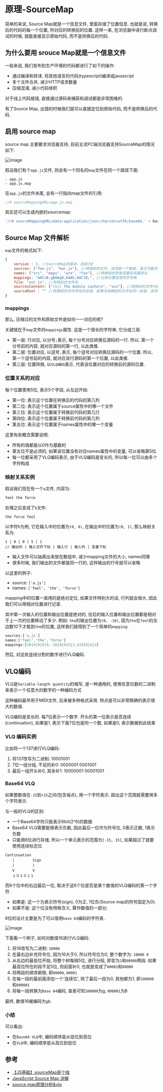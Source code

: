 # 原理-SourceMap


简单的来说, Source Map就是一个信息文件, 里面存储了位置信息. 也就是说, 转换后的代码的每一个位置, 所对应的转换前的位置. 这样一来, 在浏览器中进行断点调试的时候, 就能直接显示原始代码, 而不是转换后的代码.

## 为什么要用 srouce Map就是一个信息文件

一般来说, 我们发布到生产环境的代码都进行了如下的操作:

- 通过编译和转译, 将其他语言的代码(typescript)编译成javascript
- 多个文件合并, 减少HTTP请求数量
- 压缩混淆, 减小代码体积

对于线上代码报错, 直接通过源码来捕获和调试都是非常困难的.

有了Source Map, 出错的时候我们就可以直接定位到原始代码, 而不是转换后的代码. 

## 启用 source map

source map 主要要求浏览器支持, 目前主流PC端浏览器支持SourceMap的情况如下: 

![image](/assets/2021-3-9/20210301151540.jpg)

假设我们有个`app.js`文件, 则会有一个同名的`map`文件在同一个路径下面:

```
- app.js
- app.js.map
```

在`app.js`的文件末尾, 会有一行指向map文件的引用:

```js
//# sourceMappingURL=app.js.map
```

其实还可以生成内嵌的sourcemap:

```js
'//# sourceMappingURL=data:application/json;charset=utf8;base64,' + base64Map;
```


## Source Map 文件解析

`map`文件的格式如下:

```js
{
    version : 3, //SourceMap的版本，目前为3
    sources: ["foo.js", "bar.js"], //转换前的文件，该项是一个数组，表示可能存在多个文件合并
    names: ["src", "maps", "are", "fun"], //转换前的所有变量名和属性名
    mappings: "AACvB,gBAAgB,EAAE;AAClB;", //记录位置信息的字符串
    file: "out.js", //转换后的文件名
    sourcesContent: ["\t// The module cache\n", "xxx"], //转换前的文件内容列表，与sources列表依次对应
    sourceRoot : "" //转换前的文件所在的目录。如果与转换前的文件在同一目录，该项为空
}
```

### mappings

那么, 压缩过的文件和原始文件是如何一一对应的呢?

关键就在于`map`文件的`mappings`属性. 这是一个很长的字符串, 它分成三层.

- 第一层: 行对应, 以分号`;`表示, 每个分号对应转换后源码的一行. 所以, 第一个分号前的内容, 就对应源码的第一行, 以此类推.
- 第二层: 位置对应, 以逗号`,`表示, 每个逗号对应转换后源码的一个位置. 所以, 第一个逗号前的内容, 就对应该行源码的第一个位置, 以此类推.
- 第三层: 位置转换, 以`VLQ编码`表示, 代表该位置对应的转换前的源码位置.


### 位置关系的对应

每个位置使用5位, 表示5个字段, 从左边开始:

- 第一位: 表示这个位置在转换后的代码的第几列
- 第二位: 表示这个位置属于source属性中的哪一个文件
- 第三位: 表示这个位置属于转换前代码的第几行
- 第四位: 表示这个位置属于转换前代码的第几列
- 第五位: 表示这个位置属于names属性中的哪一个变量

这里有些概念需要说明:

- 所有的值都是以0作为基数的
- 第五位不是必须的, 如果该位置没有对应names属性中的变量, 可以省略第5位. 
- 每一位都采用了VLQ编码表示, 由于VLQ编码是变长的, 所以每一位可以由多个字符构成

### 映射关系实例

假设我们现在有一个`a`文件, 内容为:

```js
feel the force
```

处理之后变成了`b`文件:

```
the force feel
```

以字符h为例, 它在输入中的位置为`(0, 6)`, 在输出中的位置为`(0, 1)`, 那么映射关系为:

```
1 | 0 | 0 | 5 | 1
// 输出列 | 输入文件下标 | 输入行 | 输入列 | 变量下标
```

- 输入文件可以抽离出来放在数组中, 减少mapping文件的大小, names同理
- 很多时候, 我们输出的文件都是同一行的, 这样输出的行号就可以省略

以这里的例子:

- source: `['a.js']`
- names: `['feel', 'the', 'force']`

mapping中的位置一直用的是绝对定位, 如果文件特别大的话, 行列就会很大, 因此我们可以用相对位置进行记录.

其中第一次输入的位置和输出位置是绝对的, 往后的输入位置和输出位置都是相对于上一次的位置移动了多少. 例如: `the`的输出位置为`(0, -10)`, 因为`the`在`feel`的左边数10下才能到`the`的位置, 这样我们就得到了一个简单的`mapping`:

```js
sources:['a.js']
names:['feel','the','force']
mappings:[10|0|0|0|0,-10|0|0|5|1,4|0|0|4|2]
```

然后, 对这些竖线分割的数字进行VLQ编码.

## VLQ编码

VLQ是`Variable-length quantity`的缩写, 是一种通用的, 使用任意位数的二进制来表示一个任意大的数字的一种编码方式

这种编码最早用于MIDI文件, 后来被多种格式采用. 特点是可以非常精确的表示很大的数值.

VLQ编码是变长的. 每7位表示一个数字. 开头的第一位表示是否连续(continuation), 如果是1, 表示下面7位也是同一个数, 如果是0, 表示数据到此结束

### VLQ 编码实例

比如将一个137进行VLQ编码:

1. 将137改写为二进制: 10001001
2. 7位一组分组, 不足的补0: 0000001 0001001
3. 最后一组开头补0, 其余补1: 10000001 00001001

### Base64 VLQ

如果整数值在`-15`到`+15`之间(包含端点), 用一个字符表示. 超出这个范围就需要用多个字符表示. 

与一般的VLQ的区别:

- 一个Base64字符只能表示6bit(2^6)的数据
- Base64 VLQ需要能够表示负数, 因此最后一位作为符号位, 0表示正数, 1表示负数
- 只能用6位进行存储, 所以一个单元表示的范围为`[-15, 15]`, 如果超过了就要使用连续标志位

```
Continuation
　　|　　　　　Sign
　　|　　　　　|
　　V　　　　　V
　　１０１０１１
```

而6个位中的右边最后一位, 取决于这6个位是否是某个数值的VLQ编码的第一个字符. 

- 如果是: 这一个为表示符号(sign), 0为正, 1位负(Source map的符号固定为0);
- 如果不是: 这个位没有特殊含义, 算作数值的一部分;


6位的设计主要是为了可以借用`base 64`编码的字符表.

![image](/assets/2021-3-9/bg2013012202.png)


下面看一个例子, 如何对数值16进行VLQ编码:

1. 将16改写为二进制: `10000`
2. 在最右边补充符号位, 因为16大于0, 所以符号位为0, 整个数字为: `10000 0`
3. 从右边的最低位开始, 将整个树每隔5位, 进行分段, 即变为`1`和`00000`两段. 如果最高位所在的段不足5位, 则前面补0, 也就是变成了`00001`和`00000`
4. 将两段的顺序颠倒, 即`00000`, `00001`
5. 在每一段的最前面添加一个'连续位', 除了最后一段为0, 其他都为1, 即`100000`和`000001`
6. 将每一段转换为`Base 64`编码, 查表可知`100000`为g, `000001`为B

最终, 数值16被编码为`gB`.

### 小结

可以看出:

- 在`Base64 VLQ`中, 编码顺序是从低位到高位
- 在`VLQ`中, 编码顺序是从高位到低位

## 参考

- [【JS基础】sourceMap是个啥](https://segmentfault.com/a/1190000020213957)
- [JavaScript Source Map 详解](http://www.ruanyifeng.com/blog/2013/01/javascript_source_map.html)
- [source map原理分析&vlq](http://www.qiutianaimeili.com/html/page/2019/05/89jrubx1soc.html)